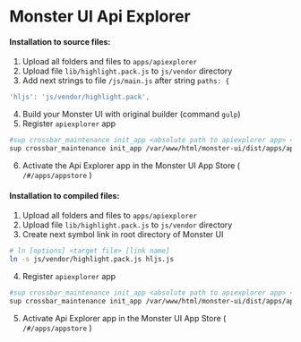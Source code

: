 # Monster UI Api Explorer

#### Installation to source files:
1. Upload all folders and files to `apps/apiexplorer`
2. Upload file `lib/highlight.pack.js` to `js/vendor` directory
3. Add next strings to file `/js/main.js` after string `paths: {`
``` javascript
'hljs': 'js/vendor/highlight.pack',
```
4. Build your Monster UI with original builder (command `gulp`)
5. Register `apiexplorer` app
```bash
#sup crossbar_maintenance init_app <absolute path to apiexplorer app> <your api base url>
sup crossbar_maintenance init_app /var/www/html/monster-ui/dist/apps/apiexplorer https://site.com:8443/v2/ 
```
6. Activate the Api Explorer app in the Monster UI App Store ( `/#/apps/appstore` )

#### Installation to compiled files:
1. Upload all folders and files to `apps/apiexplorer`
2. Upload file `lib/highlight.pack.js` to `js/vendor` directory
3. Create next symbol link in root directory of Monster UI
```bash
# ln [options] <target file> [link name]
ln -s js/vendor/highlight.pack.js hljs.js
```
4. Register `apiexplorer` app
```bash
#sup crossbar_maintenance init_app <absolute path to apiexplorer app> <your api base url>
sup crossbar_maintenance init_app /var/www/html/monster-ui/dist/apps/apiexplorer https://site.com:8443/v2/ 
```
5. Activate Api Explorer app in the Monster UI App Store ( `/#/apps/appstore` )